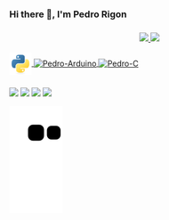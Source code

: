 ### Hi there 👋, I'm Pedro Rigon

###

<div align="center">
 <a href="https://github.com/pedrorigon">
 <img height="148em" src="https://github-readme-stats.vercel.app/api?username=pedrorigon&show_icons=true&theme=cobalt&include_all_commits=true&count_private=true"/>
 <img height="148em" src="https://github-readme-stats.vercel.app/api/top-langs/?username=pedrorigon&layout=compact&langs_count=7&theme=cobalt"/>
</div>
  <div style="display: inline_block"><br>
  <img align="center" alt="Pedro-Python" height="40" width="40" src="https://raw.githubusercontent.com/devicons/devicon/master/icons/python/python-original.svg">
  <img align="center" alt="Pedro-Arduino" height="40" width="40" img src="https://cdn.jsdelivr.net/gh/devicons/devicon/icons/arduino/arduino-original.svg" />
  <img align="center" alt="Pedro-C" height="40" width="40" <img src="https://cdn.jsdelivr.net/gh/devicons/devicon/icons/c/c-original.svg" />
</div>

  ###
  
<div> 
  <a href="https://instagram.com/pedrorig1" target="_blank"><img src="https://img.shields.io/badge/-Instagram-%23E4405F?style=for-the-badge&logo=instagram&logoColor=white" target="_blank"></a>
 	<a href="https://www.twitch.tv/paladinoorc" target="_blank"><img src="https://img.shields.io/badge/Twitch-9146FF?style=for-the-badge&logo=twitch&logoColor=white" target="_blank"></a>
  <a href = "mailto:pedrohenriquecasarottorigon@gmail.com"><img src="https://img.shields.io/badge/-Gmail-%23333?style=for-the-badge&logo=gmail&logoColor=white" target="_blank"></a>
  <a href="https://www.linkedin.com/in/pedro-henrique-casarotto-rigon-a69802162" target="_blank"><img src="https://img.shields.io/badge/-LinkedIn-%230077B5?style=for-the-badge&logo=linkedin&logoColor=white" target="_blank"></a> 
 
  ![Snake animation](https://github.com/pedrorigon/pedrorigon/blob/output/github-contribution-grid-snake.svg)
 
</div>
